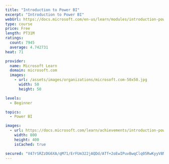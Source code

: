 ```yaml
---
title: "Introduction to Power BI"
excerpt: "Introduction to Power BI"
webUrl: https://docs.microsoft.com/en-us/learn/modules/introduction-power-bi/
type: course
price: Free
length: PT31M
ratings:
  count: 7945
  average: 4.742731
heat: 71

provider:
  name: Microsoft Learn
  domain: microsoft.com
  images:
    - url: /assets/images/organizations/microsoft.com-50x50.jpg
      width: 50
      height: 50

levels:
  - Beginner

topics:
  - Power BI

images:
  - url: https://docs.microsoft.com/learn/achievements/introduction-power-bi-social.png
    width: 800
    height: 400
    isCached: true

secured: "V47rSRZzDG6XA/qM71/ErFUm322jAQDd/ATf+2oEwIPuvBwqClq05RwKyyV8Ml4nkFWRcknNXYdbnyN9v7P7tRwisNCDDZ/EixZpx0mDh0l03Ga76WSIKCTv1X1LawXlbgTMAqWSG6Fg97eFcFz1ZzjTksZLUyeV7faPgch6y7zziSuuYD951F3gCI9DXLERK/Ed3zGFdL7+3488GnYDRi9m9LZDfbtRP5cC9ijqM5l/fG0BfV0Bk5ktwD6Al+rGmrZIaXL3Ic3aeu8PoLZ1R/+qIDdsPYr0cKtGk4p9sxlgbNBsZ+HMtZZB/4yfqHP8IyI9rUT+FGRbpQEOWvN8B3NCDZjOXj0isnaWSaXDf7gICnFhpPScImpz9FyasQ0Yu/ydClGDjM0qmeC7XP/ylj0GzDPFjsHxXlftzCTl+ng=;3MP6+YjmdtPDaDP1Q/O+1A=="
---
```



